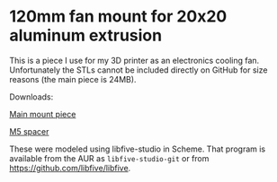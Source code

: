 # 120mm fan mount for 20x20 aluminum extrusion

This is a piece I use for my 3D printer as an electronics cooling fan.
Unfortunately the STLs cannot be included directly on GitHub for size reasons
(the main piece is 24MB).

Downloads:

[Main mount piece](https://lfcode.ca/reality/120mm-fan-mount.stl)

[M5 spacer](https://lfcode.ca/reality/m5-washer.stl)

These were modeled using libfive-studio in Scheme. That program is available
from the AUR as `libfive-studio-git` or from https://github.com/libfive/libfive.
